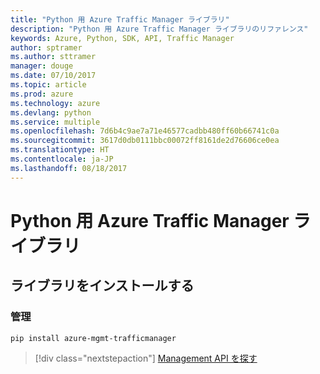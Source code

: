```yaml
---
title: "Python 用 Azure Traffic Manager ライブラリ"
description: "Python 用 Azure Traffic Manager ライブラリのリファレンス"
keywords: Azure, Python, SDK, API, Traffic Manager
author: sptramer
ms.author: sttramer
manager: douge
ms.date: 07/10/2017
ms.topic: article
ms.prod: azure
ms.technology: azure
ms.devlang: python
ms.service: multiple
ms.openlocfilehash: 7d6b4c9ae7a71e46577cadbb480ff60b66741c0a
ms.sourcegitcommit: 3617d0db0111bbc00072ff8161de2d76606ce0ea
ms.translationtype: HT
ms.contentlocale: ja-JP
ms.lasthandoff: 08/18/2017
---
```

# <a name="azure-traffic-manager-libraries-for-python"></a>Python 用 Azure Traffic Manager ライブラリ

## <a name="install-the-libraries"></a>ライブラリをインストールする


### <a name="management"></a>管理

```bash
pip install azure-mgmt-trafficmanager
```
> [!div class="nextstepaction"]
> [Management API を探す](/python/api/overview/azure/trafficmanager/managementlibrary)